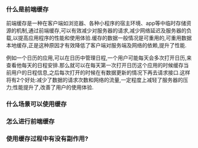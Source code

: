 ### 什么是前端缓存

前端缓存是一种在客户端如浏览器、各种小程序的宿主环境、app等中临时存储资源的机制,通过前端缓存,可以有效减少对服务器的请求,减少网络延迟及服务器的负载,以提高应用程序的性能和使用体验.缓存的数据一般情况是可重用的,可重用数据本地缓存,正是这种原因才有效降低了客户端对服务端及网络的依赖,提升了性能.

例如一个日历的应用,可以在日历中管理日程,一个用户可能每天会多次打开日历,来查看他每天的日程安排.那么就可以在每天第一次打开日历这个应用的时候缓存当前用户的日程信息,之后每次打开的时候在有数据更新的情况下再去请求接口.这样将有2个好处:减少了数据的请求次数和网络的流量,一定程度上减轻了服务器的压力;性能提升了,改善了用户的使用体验.

### 什么场景可以使用缓存


### 怎么进行前端缓存

### 使用缓存过程中有没有副作用?

